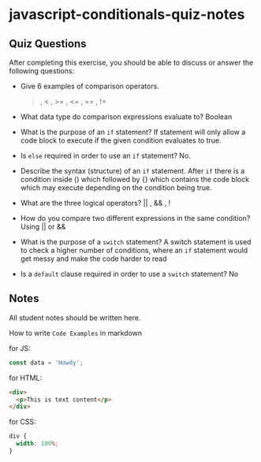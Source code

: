 # javascript-conditionals-quiz-notes

## Quiz Questions

After completing this exercise, you should be able to discuss or answer the following questions:

- Give 6 examples of comparison operators.

  > , < , >= , <= , == , !=

- What data type do comparison expressions evaluate to?
  Boolean

- What is the purpose of an `if` statement?
  If statement will only allow a code block to execute if the given condition evaluates to true.

- Is `else` required in order to use an `if` statement?
  No.

- Describe the syntax (structure) of an `if` statement.
  After `if` there is a condition inside () which followed by {} which contains the code block which may execute depending on the condition being true.

- What are the three logical operators?
  || , && , !

- How do you compare two different expressions in the same condition?
  Using || or &&

- What is the purpose of a `switch` statement?
  A switch statement is used to check a higher number of conditions, where an `if` statement would get messy and make the code harder to read

- Is a `default` clause required in order to use a `switch` statement?
  No

## Notes

All student notes should be written here.

How to write `Code Examples` in markdown

for JS:

```javascript
const data = 'Howdy';
```

for HTML:

```html
<div>
  <p>This is text content</p>
</div>
```

for CSS:

```css
div {
  width: 100%;
}
```
